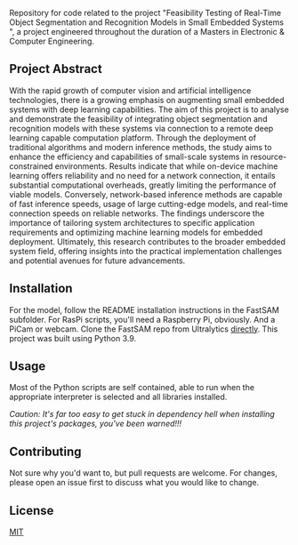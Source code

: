 Repository for code related to the project "Feasibility Testing of Real-Time Object Segmentation and Recognition Models in Small Embedded Systems ", 
a project engineered throughout the duration of a Masters in Electronic & Computer Engineering. 

## Project Abstract
With the rapid growth of computer vision and artificial intelligence technologies, there is a growing emphasis on augmenting small embedded systems with deep learning capabilities. The aim of this project is to analyse and demonstrate the feasibility of integrating object segmentation and recognition models with these systems via connection to a remote deep learning capable computation platform. Through the deployment of traditional algorithms and modern inference methods, the study aims to enhance the efficiency and capabilities of small-scale systems in resource-constrained environments. Results indicate that while on-device machine learning offers reliability and no need for a network connection, it entails substantial computational overheads, greatly limiting the performance of viable models. Conversely, network-based inference methods are capable of fast inference speeds, usage of large cutting-edge models, and real-time connection speeds on reliable networks. The findings underscore the importance of tailoring system architectures to specific application requirements and optimizing machine learning models for embedded deployment. Ultimately, this research contributes to the broader embedded system field, offering insights into the practical implementation challenges and potential avenues for future advancements.

## Installation
For the model, follow the README installation instructions in the FastSAM subfolder. 
For RasPi scripts, you'll need a Raspberry Pi, obviously. And a PiCam or webcam.
Clone the FastSAM repo from Ultralytics [directly](https://docs.ultralytics.com/models/fast-sam/#fastsam-official-usage).
This project was built using Python 3.9.


## Usage
Most of the Python scripts are self contained, able to run when the appropriate interpreter is selected and all libraries installed. 

*Caution: It's far too easy to get stuck in dependency hell when installing this project's packages, you've been warned!!!*
 

## Contributing
Not sure why you'd want to, but pull requests are welcome. For changes, please open an issue first
to discuss what you would like to change.


## License

[MIT](https://choosealicense.com/licenses/mit/)
